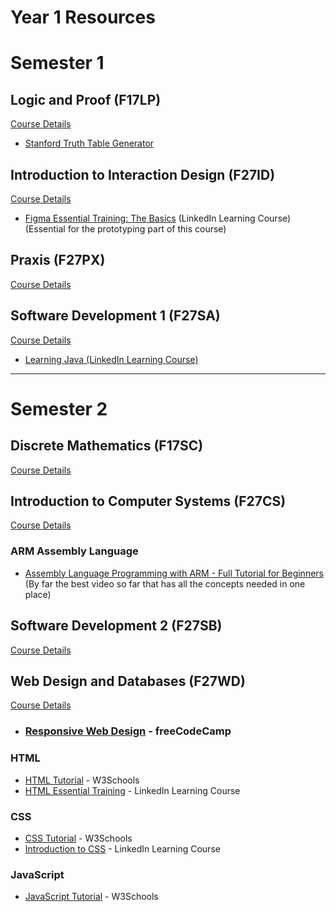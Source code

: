 # Year 1 Resources


# Semester 1

## Logic and Proof (F17LP)

[Course Details](https://www.hw.ac.uk/documents/pams/202122/F17LP_202122.pdf)

- [Stanford Truth Table Generator](https://web.stanford.edu/class/cs103/tools/truth-table-tool/)

## Introduction to Interaction Design (F27ID)
[Course Details](https://www.hw.ac.uk/documents/pams/202122/F27ID_202122.pdf)

- [Figma Essential Training: The Basics](https://www.linkedin.com/learning/figma-essential-training-the-basics?u=2374954) (LinkedIn Learning Course)<br>
(Essential for the prototyping part of this course)

## Praxis (F27PX)
[Course Details](https://www.hw.ac.uk/documents/pams/202122/F27PX_202122.pdf)

## Software Development 1 (F27SA)
[Course Details](https://www.hw.ac.uk/documents/pams/202122/F27SA_202122.pdf)

- [Learning Java (LinkedIn Learning Course)](https://www.linkedin.com/learning/learning-java-4?u=2374954)

---

# Semester 2

## Discrete Mathematics (F17SC)
[Course Details](https://www.hw.ac.uk/documents/pams/202122/F17SC_202122.pdf)

## Introduction to Computer Systems (F27CS)
[Course Details](https://www.hw.ac.uk/documents/pams/202122/F27CS_202122.pdf)

### ARM Assembly Language
- [Assembly Language Programming with ARM - Full Tutorial for Beginners](https://www.youtube.com/watch?v=gfmRrPjnEw4&t=8236s)<br>
(By far the best video so far that has all the concepts needed in one place)

## Software Development 2 (F27SB)
[Course Details](https://www.hw.ac.uk/documents/pams/202122/F27SB_202122.pdf)


## Web Design and Databases (F27WD)
[Course Details](https://www.hw.ac.uk/documents/pams/202122/F27WD_202122.pdf)

- ### [Responsive Web Design](https://www.freecodecamp.org/learn/2022/responsive-web-design/) - freeCodeCamp

### HTML

- [HTML Tutorial](https://www.w3schools.com/html/) - W3Schools
- [HTML Essential Training](https://www.linkedin.com/learning/html-essential-training-4?u=2374954) - LinkedIn Learning Course

### CSS

- [CSS Tutorial](https://www.w3schools.com/css/) - W3Schools
- [Introduction to CSS](https://www.linkedin.com/learning/introduction-to-css-14934735?u=2374954) - LinkedIn Learning Course

### JavaScript

- [JavaScript Tutorial](https://www.w3schools.com/js/) - W3Schools
